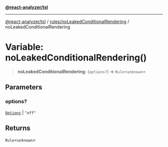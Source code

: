 [**@react-analyzer/tsl**](../../../README.md)

***

[@react-analyzer/tsl](../../../README.md) / [rules/noLeakedConditionalRendering](../README.md) / noLeakedConditionalRendering

# Variable: noLeakedConditionalRendering()

> **noLeakedConditionalRendering**: (`options?`) => `Rule`\<`unknown`\>

## Parameters

### options?

[`Options`](../namespaces/noLeakedConditionalRendering/type-aliases/Options.md) | `"off"`

## Returns

`Rule`\<`unknown`\>
